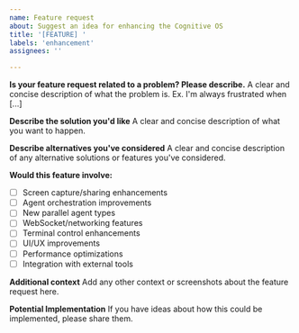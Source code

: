 ```yaml
---
name: Feature request
about: Suggest an idea for enhancing the Cognitive OS
title: '[FEATURE] '
labels: 'enhancement'
assignees: ''

---
```


**Is your feature request related to a problem? Please describe.**
A clear and concise description of what the problem is. Ex. I'm always frustrated when [...]

**Describe the solution you'd like**
A clear and concise description of what you want to happen.

**Describe alternatives you've considered**
A clear and concise description of any alternative solutions or features you've considered.

**Would this feature involve:**
- [ ] Screen capture/sharing enhancements
- [ ] Agent orchestration improvements
- [ ] New parallel agent types
- [ ] WebSocket/networking features
- [ ] Terminal control enhancements
- [ ] UI/UX improvements
- [ ] Performance optimizations
- [ ] Integration with external tools

**Additional context**
Add any other context or screenshots about the feature request here.

**Potential Implementation**
If you have ideas about how this could be implemented, please share them.